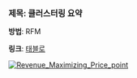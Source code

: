 <p style="font-size: 16px; margin-bottom: 8px;"><strong>제목: 클러스터링 요약</strong></p>

<span style="display: block; margin-bottom: 4px;">

  <strong>방법</strong>: RFM<br>

  <light><strong>링크</strong>: <a href="https://public.tableau.com/shared/BT736BRR9?:display_count=n&:origin=viz_share_link">태블로</a></light>

</span>

<div class='tableauPlaceholder' id='viz1740432832807' style='position: relative'><noscript><a href='#'>
<img alt='Revenue_Maximizing_Price_point ' src='https:&#47;&#47;public.tableau.com&#47;static&#47;images&#47;RF&#47;RFMwithML&#47;Revenue_Maximizing_Price_point&#47;1_rss.png' style='border: none' /></a>
</noscript><object class='tableauViz'  style='display:none;'><param name='host_url' value='https%3A%2F%2Fpublic.tableau.com%2F' /> <param name='embed_code_version' value='3' /> 
<param name='path' value='views&#47;RFMwithML&#47;Revenue_Maximizing_Price_point?:language=ko-KR&amp;:embed=true&amp;publish=yes&amp;:sid=&amp;:redirect=auth' /> 
<param name='toolbar' value='yes' /><param name='static_image' value='https:&#47;&#47;public.tableau.com&#47;static&#47;images&#47;RF&#47;RFMwithML&#47;Revenue_Maximizing_Price_point&#47;1.png' /> 
<param name='animate_transition' value='yes' /><param name='display_static_image' value='yes' /><param name='display_spinner' value='yes' /><param name='display_overlay' value='yes' />
<param name='display_count' value='yes' /><param name='language' value='ko-KR' /><param name='filter' value='publish=yes' /></object></div>   
